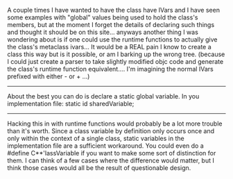 A couple times I have wanted to have the class have IVars and I have seen some examples with "global" values being used to hold the class's members, but at the moment I forget the details of declaring such things and thought it should be on this site... anyways another thing I was wondering about is if one could use the runtime functions to actually give the class's metaclass ivars... It would be a REAL pain I know to create a class this way but is it possible, or am I barking up the wrong tree. (because I could just create a parser to take slightly modified objc code and generate the class's runtime function equivalent.... I'm imagining the normal IVars prefixed with either - or + ...)

----

About the best you can do is declare a static global variable. In you implementation file:
    static id sharedVariable;

----

Hacking this in with runtime functions would probably be a lot more trouble than it's worth. Since a class variable by definition only occurs once and only within the context of a single class, static variables in the implementation file are a sufficient workaround. You could even do a     #define C**'lassVariable if you want to make some sort of distinction for them. I can think of a few cases where the difference would matter, but I think those cases would all be the result of questionable design.

